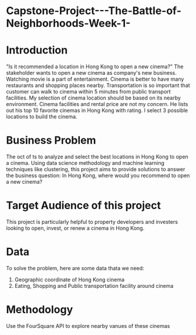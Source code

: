  # Capstone-Project---The-Battle-of-Neighborhoods-Week-1-
 # Introduction
  "Is it recommended a location in Hong Kong to open a new cinema?" The stakeholder wants to open a new cinema as company's new business. Watching movie is a part of entertainment. Cinema is better to have many restaurants and shopping places nearby. Transportation is so important that customer can walk to cinema within 5 minutes from public transport facilities. My selection of cinema location should be based on its nearby environment. Cinema facilities and rental price are not my concern. He lists out his top 10 favorite cinemas in Hong Kong with rating. I select 3 possible locations to build the cinema.
 # Business Problem
   The oct of ts to analyze and select the best locations in Hong Kong to open a cinema. Using data science methodology and machine learning techniques like clustering, this project aims to provide solutions to answer the business question: In Hong Kong, where would you recommend to open a new cinema?
 # Target Audience of this project
 This project is particularly helpful to property developers and investers looking to open, invest, or renew a cinema in Hong Kong.
 # Data
To solve the problem, here are some data thata we need:
1. Geographic coordinate of Hong Kong cinema
2. Eating, Shopping and Public transportation facility around cinema
 # Methodology
 Use the FourSquare API to explore nearby vanues of these cinemas
